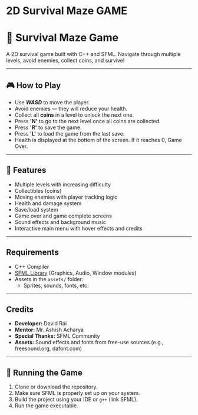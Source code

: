 # 2D Survival Maze GAME
# 🌲 Survival Maze Game

A 2D survival game built with C++ and SFML. Navigate through multiple levels, avoid enemies, collect coins, and survive!

---

## 🎮 How to Play

- Use ***WASD*** to move the player.
- Avoid enemies — they will reduce your health.
- Collect all **coins** in a level to unlock the next one.
- Press **'N'** to go to the next level once all coins are collected.
- Press **'R'** to save the game.
- Press **'L'** to load the game from the last save.
- Health is displayed at the bottom of the screen. If it reaches 0, Game Over.

---

## 🎯 Features

- Multiple levels with increasing difficulty
- Collectibles (coins)
- Moving enemies with player tracking logic
- Health and damage system
- Save/load system
- Game over and game complete screens
- Sound effects and background music
- Interactive main menu with hover effects and credits

---

## Requirements

- C++ Compiler
- [SFML Library](https://www.sfml-dev.org/) (Graphics, Audio, Window modules)
- Assets in the `assets/` folder:
  - Sprites, sounds, fonts, etc.

---

## Credits

- **Developer:** David Rai
- **Mentor:** Mr. Ashish Acharya
- **Special Thanks:**  SFML Community
- **Assets:** Sound effects and fonts from free-use sources (e.g., freesound.org, dafont.com)

---

## 🚀 Running the Game

1. Clone or download the repository.
2. Make sure SFML is properly set up on your system.
3. Build the project using your IDE or `g++` (link SFML).
4. Run the game executable.
